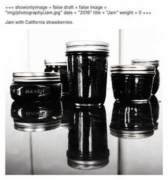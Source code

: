 +++
showonlyimage = false
draft = false
image = "img/photography/Jam.jpg"
date = "2016"
title = "Jam"
weight = 0
+++

Jam with California strawberries.

<!--more-->

![figure1][1]

[1]: /img/photography/Jam.jpg
